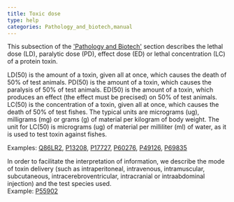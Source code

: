 ```yaml
---
title: Toxic dose
type: help
categories: Pathology_and_biotech,manual
---
```


This subsection of the ['Pathology and Biotech'](https://www.uniprot.org/help/pathology_and_biotech_section) section describes the lethal dose (LD), paralytic dose (PD), effect dose (ED) or lethal concentration (LC) of a protein toxin.

LD(50) is the amount of a toxin, given all at once, which causes the death of 50% of test animals. PD(50) is the amount of a toxin, which causes the paralysis of 50% of test animals. ED(50) is the amount of a toxin, which produces an effect (the effect must be precised) on 50% of test animals. LC(50) is the concentration of a toxin, given all at once, which causes the death of 50% of test fishes. The typical units are micrograms (ug), milligrams (mg) or grams (g) of material per kilogram of body weight. The unit for LC(50) is micrograms (ug) of material per milliliter (ml) of water, as it is used to test toxin against fishes.

Examples: [Q86LR2](https://www.uniprot.org/uniprotkb/Q86LR2#pathology_and_biotech), [P13208](https://www.uniprot.org/uniprotkb/P13208#pathology_and_biotech), [P17727](https://www.uniprot.org/uniprotkb/P17727#pathology_and_biotech), [P60276](https://www.uniprot.org/uniprotkb/P60276#pathology_and_biotech), [P49126](https://www.uniprot.org/uniprotkb/P49126#pathology_and_biotech), [P69835](https://www.uniprot.org/uniprotkb/P69835#pathology_and_biotech)

In order to facilitate the interpretation of information, we describe the mode of toxin delivery (such as intraperitoneal, intravenous, intramuscular, subcutaneous, intracerebroventricular, intracranial or intraabdominal injection) and the test species used.  
Example: [P55902](https://www.uniprot.org/uniprotkb/P55902#pathology_and_biotech)
